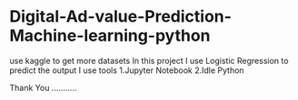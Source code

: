 # Digital-Ad-value-Prediction-Machine-learning-python

use kaggle to get more datasets 
In this project I use Logistic Regression to predict the output
I use tools 
    1.Jupyter Notebook
    2.Idle Python

Thank You ...........
